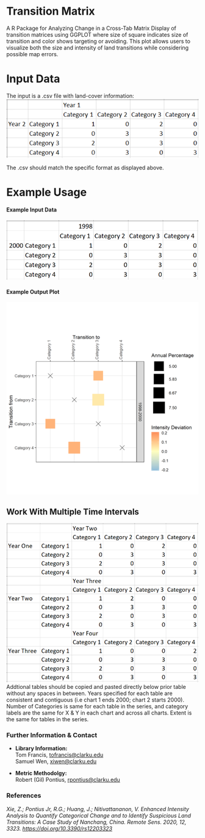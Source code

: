 # Transition Matrix

A R Package for Analyzing Change in a Cross-Tab Matrix Display of transition matrices using GGPLOT where size of square indicates size of transition and color shows targeting or avoiding. This plot allows users to visualize both the size and intensity of land transitions while considering possible map errors.

# Input Data
The input is a .csv file with land-cover information:  
![image](images/raw_csv.PNG "Dataframe")

The .csv should match the specific format as displayed above.

# Example Usage
#### Example Input Data
![image](images/example_data.PNG "Example Dataframe")
#### Example Output Plot
![image](images/example_transition_matrix.PNG "Example Plot")

## Work With Multiple Time Intervals
![image](images/muti_year_table.PNG "Example Dataframe")
Addtional tables should be copied and pasted directly below prior table without any spaces in between.
Years specified for each table are consistent and contiguous (i.e chart 1 ends 2000; chart 2 starts 2000).
Number of Categories is same for each table in the series, and category labels are the same for X & Y in each chart and across all charts.
Extent is the same for tables in the series.

### Further Information & Contact
- **Library Information:**  
Tom Francis, tofrancis@clarku.edu    
Samuel Wen, xiwen@clarku.edu
   

- **Metric Methodolgy:**  
Robert (Gil) Pontius, rpontius@clarku.edu  

### References
_Xie, Z.; Pontius Jr, R.G.; Huang, J.; Nitivattananon, V. Enhanced Intensity Analysis to Quantify Categorical Change and to Identify Suspicious Land Transitions: A Case Study of Nanchang, China. Remote Sens. 2020, 12, 3323. https://doi.org/10.3390/rs12203323_  